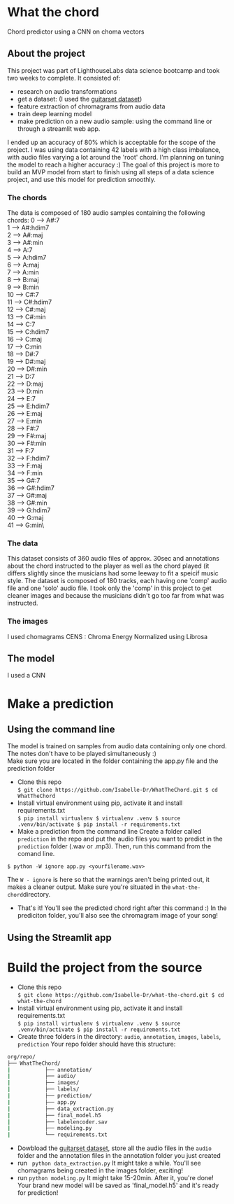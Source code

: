 # What the chord
Chord predictor using a CNN on choma vectors


## About the project
This project was part of LighthouseLabs data science bootcamp and took two weeks to complete. It consisted of:
- research on audio transformations
- get a dataset: (I used the [guitarset dataset](https://zenodo.org/record/1492449#.X8QhCGhKhPY)) 
- feature extraction of chromagrams from audio data
- train deep learning model
- make prediction on a new audio sample: using the command line or through a streamlit web app.

I ended up an accuracy of 80% which is acceptable for the scope of the project. I was using data containing 42 labels with a high class imbalance, with audio files varying a lot around the 'root' chord. I'm planning on tuning the model to reach a higher accuracy :)
The goal of this project is more to build an MVP model from start to finish using all steps of a data science project, and use this model for prediction smoothly. 

### The chords
The data is composed of 180 audio samples containing the following chords:
0  --> A#:7\
1  --> A#:hdim7\
2  --> A#:maj\
3  --> A#:min\
4  --> A:7\
5  --> A:hdim7\
6  --> A:maj\
7  --> A:min\
8  --> B:maj\
9  --> B:min\
10  --> C#:7\
11  --> C#:hdim7\
12  --> C#:maj\
13  --> C#:min\
14  --> C:7\
15  --> C:hdim7\
16  --> C:maj\
17  --> C:min\
18  --> D#:7\
19  --> D#:maj\
20  --> D#:min\
21  --> D:7\
22  --> D:maj\
23  --> D:min\
24  --> E:7\
25  --> E:hdim7\
26  --> E:maj\
27  --> E:min\
28  --> F#:7\
29  --> F#:maj\
30  --> F#:min\
31  --> F:7\
32  --> F:hdim7\
33  --> F:maj\
34  --> F:min\
35  --> G#:7\
36  --> G#:hdim7\
37  --> G#:maj\
38  --> G#:min\
39  --> G:hdim7\
40  --> G:maj\
41  --> G:min\

### The data
This dataset consists of 360 audio files of approx. 30sec and annotations about the chord instructed to the player as well as the chord played (it differs slightly since the musicians had some leeway to fit a speicif music style.
The dataset is composed of 180 tracks, each having one 'comp' audio file and one 'solo' audio file. I took only the 'comp' in this project to get cleaner images and because the musicians didn't go too far from what was instructed.

### The images
I used chomagrams CENS : Chroma Energy Normalized using Librosa

## The model
 I used a CNN

# Make a prediction
## Using the command line
The model is trained on samples from audio data containing only one chord. The notes don't have to be played simultaneously :)\
Make sure you are located in the folder containing the app.py file and the prediction folder

- Clone this repo\
``
$ git clone https://github.com/Isabelle-Dr/WhatTheChord.git
$ cd WhatTheChord
``
- Install virtual environment using pip, activate it and install requirements.txt\
``
$ pip install virtualenv
$ virtualenv .venv
$ source .venv/bin/activate
$ pip install -r requirements.txt
``
- Make a prediction from the command line
Create a folder called `prediction` in the repo and put the audio files you want to predict in the `prediction` folder (.wav or .mp3). Then, run this command from the comand line. 

``
$ python -W ignore app.py <yourfilename.wav>
``

The `W - ignore` is here so that the warnings aren't being printed out, it makes a cleaner output.
Make sure you're situated in the `what-the-chord`directory.

- That's it! You'll see the predicted chord right after this command :) In the prediciton folder, you'll also see the chromagram image of your song!

## Using the Streamlit app

# Build the project from the source
- Clone this repo\
``
$ git clone https://github.com/Isabelle-Dr/what-the-chord.git
$ cd what-the-chord
``
- Install virtual environment using pip, activate it and install requirements.txt\
``
$ pip install virtualenv
$ virtualenv .venv
$ source .venv/bin/activate
$ pip install -r requirements.txt
``
- Create three folders in the directory: `audio`, `annotation`, `images`, `labels`, `prediction`
Your repo folder should have this structure:
```bash
org/repo/
├── WhatTheChord/
|           ├── annotation/
|           ├── audio/
|           ├── images/
|           ├── labels/
|           ├── prediction/
|           ├── app.py
|           ├── data_extraction.py
|           ├── final_model.h5
|           ├── labelencoder.sav
|           ├── modeling.py
|           └── requirements.txt
```

- Dowbload the [guitarset dataset](https://zenodo.org/record/1492449#.X8QhCGhKhPY), store all the audio files in the `audio` folder and the annotation files in the annotation folder you just created
- run ` python data_extraction.py`
It might take a while. You'll see chomagrams being created in the images folder, exciting!
- run `python modeling.py`
It might take 15-20min. After it, you're done! Your brand new model will be saved as 'final_model.h5' and it's ready for prediction!
